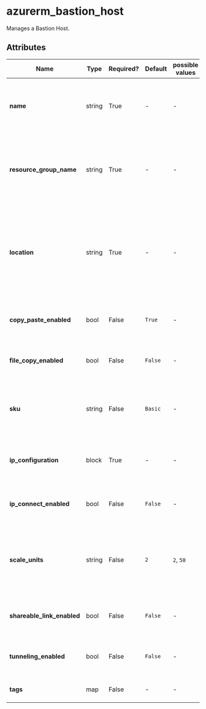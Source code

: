 # azurerm_bastion_host

Manages a Bastion Host.

## Attributes

| Name | Type | Required? | Default  | possible values | Description |
| ---- | ---- | --------- | -------- | ----------- | ----------- |
| **name** | string | True | -  |  -  | Specifies the name of the Bastion Host. Changing this forces a new resource to be created. | 
| **resource_group_name** | string | True | -  |  -  | The name of the resource group in which to create the Bastion Host. Changing this forces a new resource to be created. | 
| **location** | string | True | -  |  -  | Specifies the supported Azure location where the resource exists. Changing this forces a new resource to be created. Review [Azure Bastion Host FAQ](https://docs.microsoft.com/azure/bastion/bastion-faq) for supported locations. | 
| **copy_paste_enabled** | bool | False | `True`  |  -  | Is Copy/Paste feature enabled for the Bastion Host. Defaults to `true`. | 
| **file_copy_enabled** | bool | False | `False`  |  -  | Is File Copy feature enabled for the Bastion Host. Defaults to `false`. | 
| **sku** | string | False | `Basic`  |  -  | The SKU of the Bastion Host. Accepted values are `Basic` and `Standard`. Defaults to `Basic`. | 
| **ip_configuration** | block | True | -  |  -  | A `ip_configuration` block. Changing this forces a new resource to be created. | 
| **ip_connect_enabled** | bool | False | `False`  |  -  | Is IP Connect feature enabled for the Bastion Host. Defaults to `false`. | 
| **scale_units** | string | False | `2`  |  `2`, `50`  | The number of scale units with which to provision the Bastion Host. Possible values are between `2` and `50`. Defaults to `2`. | 
| **shareable_link_enabled** | bool | False | `False`  |  -  | Is Shareable Link feature enabled for the Bastion Host. Defaults to `false`. | 
| **tunneling_enabled** | bool | False | `False`  |  -  | Is Tunneling feature enabled for the Bastion Host. Defaults to `false`. | 
| **tags** | map | False | -  |  -  | A mapping of tags to assign to the resource. | 

